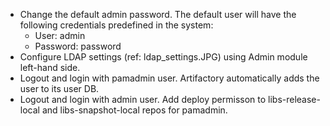 * Change the default admin password. The default user will have the following credentials predefined in the system:
    - User: admin
    - Password: password
* Configure LDAP settings (ref: ldap_settings.JPG) using Admin module left-hand side.
* Logout and login with pamadmin user. Artifactory automatically adds the user to its user DB.
* Logout and login with admin user. Add deploy permisson to libs-release-local and libs-snapshot-local repos for pamadmin.
